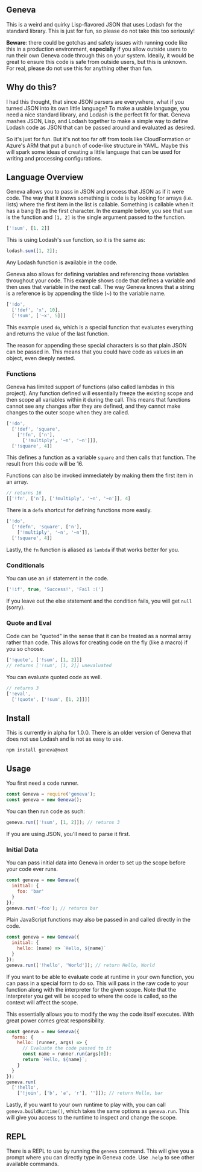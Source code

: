 Geneva
------

This is a weird and quirky Lisp-flavored JSON that uses Lodash for the standard library. This is just for fun, so please do not take this too seriously!

**Beware**: there could be gotchas and safety issues with running code like this in a production environment, **especially** if you allow outside users to run their own Geneva code through this on your system. Ideally, it would be great to ensure this code is safe from outside users, but this is unknown. For real, please do not use this for anything other than fun.

## Why do this?

I had this thought, that since JSON parsers are everywhere, what if you turned JSON into its own little language? To make a usable language, you need a nice standard library, and Lodash is the perfect fit for that. Geneva mashes JSON, Lisp, and Lodash together to make a simple way to define Lodash code as JSON that can be passed around and evaluated as desired.

So it's just for fun. But it's not too far off from tools like CloudFormation or Azure's ARM that put a bunch of code-like structure in YAML. Maybe this will spark some ideas of creating a little language that can be used for writing and processing configurations.

## Language Overview

Geneva allows you to pass in JSON and process that JSON as if it were code. The way that it knows something is code is by looking for arrays (i.e. lists) where the first item in the list is callable. Something is callable when it has a bang (!) as the first character. In the example below, you see that `sum` is the function and `[1, 2]` is the single argument passed to the function.

```javascript
['!sum', [1, 2]]
```

This is using Lodash's `sum` function, so it is the same as:

```javascript
lodash.sum([1, 2]);
```

Any Lodash function is available in the code.

Geneva also allows for defining variables and referencing those variables throughout your code. This example shows code that defines a variable and then uses that variable in the next call. The way Geneva knows that a string is a reference is by appending the tilde (~) to the variable name.

```javascript
['!do',
  ['!def', 'x', 10],
  ['!sum', ['~x', 5]]]
```

This example used `do`, which is a special function that evaluates everything and returns the value of the last function.

The reason for appending these special characters is so that plain JSON can be passed in. This means that you could have code as values in an object, even deeply nested.

### Functions

Geneva has limited support of functions (also called lambdas in this project). Any function defined will essentially freeze the existing scope and then scope all variables within it during the call. This means that functions cannot see any changes after they are defined, and they cannot make changes to the outer scope when they are called.

```javascript
['!do',
  ['!def', 'square',
    ['!fn', ['n'],
      ['!multiply', '~n', '~n']]],
  ['!square', 4]]
```

This defines a function as a variable `square` and then calls that function. The result from this code will be 16.

Functions can also be invoked immediately by making them the first item in an array.

```javascript
// returns 16
[['!fn', ['n'], ['!multiply', '~n', '~n']], 4] 
```

There is a `defn` shortcut for defining functions more easily.

```javascript
['!do',
  ['!defn', 'square', ['n'],
    ['!multiply', '~n', '~n']],
  ['!square', 4]]
```

Lastly, the `fn` function is aliased as `lambda` if that works better for you.

### Conditionals

You can use an `if` statement in the code.

```javascript
['!if', true, 'Success!', 'Fail :(']
```

If you leave out the else statement and the condition fails, you will get `null` (sorry).

### Quote and Eval

Code can be "quoted" in the sense that it can be treated as a normal array rather than code. This allows for creating code on the fly (like a macro) if you so choose.

```javascript
['!quote', ['!sum', [1, 2]]]
// returns ['!sum', [1, 2]] unevaluated
```

You can evaluate quoted code as well.

```javascript
// returns 3
['!eval',
  ['!quote', ['!sum', [1, 2]]]]
```

## Install

This is currently in alpha for 1.0.0. There is an older version of Geneva that does not use Lodash and is not as easy to use.

```shell
npm install geneva@next
```

## Usage

You first need a code runner.

```javascript
const Geneva = require('geneva');
const geneva = new Geneva();
```

You can then run code as such:

```javascript
geneva.run(['!sum', [1, 2]]); // returns 3
```

If you are using JSON, you'll need to parse it first.

### Initial Data

You can pass initial data into Geneva in order to set up the scope before your code ever runs.

```javascript
const geneva = new Geneva({
  initial: {
    foo: 'bar'
  }
});
geneva.run('~foo'); // returns bar
```

Plain JavaScript functions may also be passed in and called directly in the code.

```javascript
const geneva = new Geneva({
  initial: {
    hello: (name) => `Hello, ${name}`
  }
});
geneva.run(['!hello', 'World']); // return Hello, World
```

If you want to be able to evaluate code at runtime in your own function, you can pass in a special form to do so. This will pass in the raw code to your function along with the interpreter for the given scope. Note that the interpreter you get will be scoped to where the code is called, so the context will affect the scope.

This essentially allows you to modify the way the code itself executes. With great power comes great responsibility.

```javascript
const geneva = new Geneva({
  forms: {
    hello: (runner, args) => {
      // Evaluate the code passed to it
      const name = runner.run(args[0]);
      return `Hello, ${name}`;
    }
  }
});
geneva.run(
  ['!hello', 
    ['!join', ['b', 'a', 'r'], '']]); // return Hello, bar
```

Lastly, if you want to your own runtime to play with, you can call `geneva.buildRuntime()`, which takes the same options as `geneva.run`. This will give you access to the runtime to inspect and change the scope.

## REPL

There is a REPL to use by running the `geneva` command. This will give you a prompt where you can directly type in Geneva code. Use `.help` to see other available commands.



